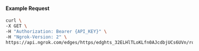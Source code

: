 <!-- Code generated for API Clients. DO NOT EDIT. -->

#### Example Request

```bash
curl \
-X GET \
-H "Authorization: Bearer {API_KEY}" \
-H "Ngrok-Version: 2" \
https://api.ngrok.com/edges/https/edghts_32ELHlTLoKLfn0AJcdbjUCs6UVn/routes/edghtsrt_32ELHqdXlPeZyxgbiMxkDN3G06h/oidc
```

